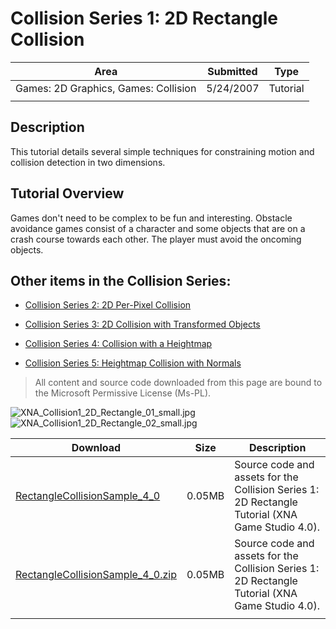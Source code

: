 # Collision Series 1: 2D Rectangle Collision

|Area|Submitted|Type|
|-|-|-|
Games: 2D Graphics, Games: Collision|5/24/2007|Tutorial
||||

## Description

This tutorial details several simple techniques for constraining motion and collision detection in two dimensions.

## Tutorial Overview

Games don't need to be complex to be fun and interesting. Obstacle avoidance games consist of a character and some objects that are on a crash course towards each other. The player must avoid the oncoming objects.

## Other items in the Collision Series:

* [Collision Series 2: 2D Per-Pixel Collision](https://github.com/simondarksidej/XNAGameStudio/wiki/Collision_Series_2_2D_Per-Pixel_Collision)

* [Collision Series 3: 2D Collision with Transformed Objects](https://github.com/simondarksidej/XNAGameStudio/wiki/Collision_Series_3_2D_Collision_with_Transformed_Objects)

* [Collision Series 4: Collision with a Heightmap](https://github.com/simondarksidej/XNAGameStudio/wiki/Collision_Series_4_Collision_with_a_Heightmap)

* [Collision Series 5: Heightmap Collision with Normals](https://github.com/simondarksidej/XNAGameStudio/wiki/Collision_Series_5_Heightmap_Collision_with_Normals)

> All content and source code downloaded from this page are bound to the Microsoft Permissive License (Ms-PL).

![XNA_Collision1_2D_Rectangle_01_small.jpg](https://github.com/simondarksidej/XNAGameStudio/blob/master/Images/XNA_Collision1_2D_Rectangle_01_small.jpg?raw=true)
![XNA_Collision1_2D_Rectangle_02_small.jpg](https://github.com/simondarksidej/XNAGameStudio/blob/master/Images/XNA_Collision1_2D_Rectangle_02_small.jpg?raw=true)

Download | Size | Description
---|---|---|
[RectangleCollisionSample_4_0](https://github.com/simondarksidej/XNAGameStudio/tree/master/Samples/RectangleCollisionSample_4_0) | 0.05MB | Source code and assets for the Collision Series 1: 2D Rectangle Tutorial (XNA Game Studio 4.0).
[RectangleCollisionSample_4_0.zip](https://github.com/simondarksidej/XNAGameStudioZips/tree/master/Samples/RectangleCollisionSample_4_0.zip) | 0.05MB | Source code and assets for the Collision Series 1: 2D Rectangle Tutorial (XNA Game Studio 4.0).
||||

